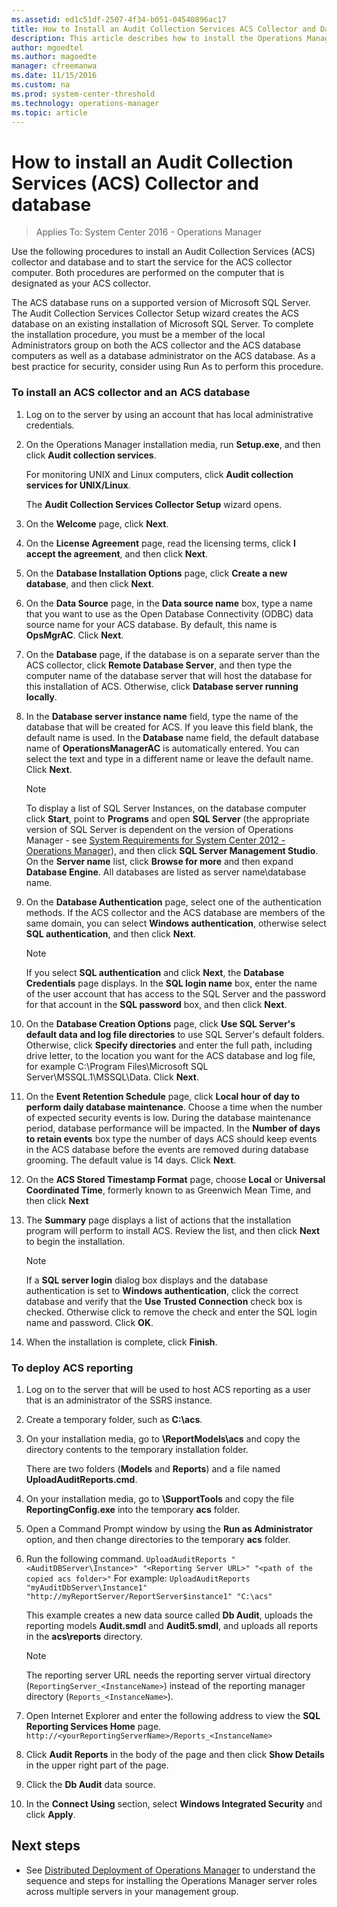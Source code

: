 ```yaml
---
ms.assetid: ed1c51df-2507-4f34-b051-04540896ac17
title: How to Install an Audit Collection Services ACS Collector and Database
description: This article describes how to install the Operations Manager Audit Collector and ACS database.
author: mgoedtel
ms.author: magoedte
manager: cfreemanwa
ms.date: 11/15/2016
ms.custom: na
ms.prod: system-center-threshold
ms.technology: operations-manager
ms.topic: article
---
```


# How to install an Audit Collection Services (ACS) Collector and database

>Applies To: System Center 2016 - Operations Manager

Use the following procedures to install an Audit Collection Services (ACS) collector and database and to start the service for the ACS collector computer. Both procedures are performed on the computer that is designated as your ACS collector.

The ACS database runs on a supported version of Microsoft SQL Server. The Audit Collection Services Collector Setup wizard creates the ACS database on an existing installation of Microsoft SQL Server. To complete the installation procedure, you must be a member of the local Administrators group on both the ACS collector and the ACS database computers as well as a database administrator on the ACS database. As a best practice for security, consider using Run As to perform this procedure.

### To install an ACS collector and an ACS database

1.  Log on to the server by using an account that has local administrative credentials.

2.  On the Operations Manager installation media, run **Setup.exe**, and then click **Audit collection services**.

    For monitoring UNIX and Linux computers, click **Audit collection services for UNIX/Linux**.

    The **Audit Collection Services Collector Setup** wizard opens.

3.  On the **Welcome** page, click **Next**.

4.  On the **License Agreement** page, read the licensing terms, click **I accept the agreement**, and then click **Next**.

5.  On the **Database Installation Options** page, click **Create a new database**, and then click **Next**.

6.  On the **Data Source** page, in the **Data source name** box, type a name that you want to use as the Open Database Connectivity (ODBC) data source name for your ACS database. By default, this name is **OpsMgrAC**. Click **Next**.

7.  On the **Database** page, if the database is on a separate server than the ACS collector, click **Remote Database Server**, and then type the computer name of the database server that will host the database for this installation of ACS. Otherwise, click **Database server running locally**.

8.  In the **Database server instance name** field, type the name of the database that will be created for ACS. If you leave this field blank, the default name is used. In the **Database** name field, the default database name of **OperationsManagerAC** is automatically entered. You can select the text and type in a different name or leave the default name. Click **Next**.

    > [!NOTE]
    > To display a list of SQL Server Instances, on the database computer click **Start**, point to **Programs** and open **SQL Server** (the appropriate version of SQL Server is dependent on the version of Operations Manager - see [System Requirements for System Center 2012 - Operations Manager](http://go.microsoft.com/fwlink/p/?LinkID=219650)), and then click **SQL Server Management Studio**. On the **Server name** list, click **Browse for more** and then expand **Database Engine**. All databases are listed as server name\database name.

9. On the **Database Authentication** page, select one of the authentication methods. If the ACS collector and the ACS database are members of the same domain, you can select **Windows authentication**, otherwise select **SQL authentication**, and then click **Next**.

    > [!NOTE]
    > If you select **SQL authentication** and click **Next**, the **Database Credentials** page displays. In the **SQL login name** box, enter the name of the user account that has access to the SQL Server and the password for that account in the **SQL password** box, and then click **Next**.

10. On the **Database Creation Options** page, click **Use SQL Server's default data and log file directories** to use SQL Server's default folders. Otherwise, click **Specify directories** and enter the full path, including drive letter, to the location you want for the ACS database and log file, for example C:\Program Files\Microsoft SQL Server\MSSQL.1\MSSQL\Data. Click **Next**.

11. On the **Event Retention Schedule** page, click **Local hour of day to perform daily database maintenance**. Choose a time when the number of expected security events is low. During the database maintenance period, database performance will be impacted. In the **Number of days to retain events** box type the number of days ACS should keep events in the ACS database before the events are removed during database grooming. The default value is 14 days. Click **Next**.

12. On the **ACS Stored Timestamp Format** page, choose **Local** or **Universal Coordinated Time**, formerly known to as Greenwich Mean Time, and then click **Next**

13. The **Summary** page displays a list of actions that the installation program will perform to install ACS. Review the list, and then click **Next** to begin the installation.

    > [!NOTE]
    > If a **SQL server login** dialog box displays and the database authentication is set to **Windows authentication**, click the correct database and verify that the **Use Trusted Connection** check box is checked. Otherwise click to remove the check and enter the SQL login name and password. Click **OK**.

14. When the installation is complete, click **Finish**.

### To deploy ACS reporting

1.  Log on to the server that will be used to host ACS reporting as a user that is an administrator of the SSRS instance.

2.  Create a temporary folder, such as **C:\acs**.

3.  On your installation media, go to **\ReportModels\acs** and copy the directory contents to the temporary installation folder.

    There are two folders (**Models** and **Reports**) and a file named **UploadAuditReports.cmd**.

4.  On your installation media, go to **\SupportTools** and copy the file **ReportingConfig.exe** into the temporary **acs** folder.

5.  Open a Command Prompt window by using the **Run as Administrator** option, and then change directories to the temporary **acs** folder.

6.  Run the following command.
    `UploadAuditReports "<AuditDBServer\Instance>" "<Reporting Server URL>" "<path of the copied acs folder>"`
    For example: `UploadAuditReports "myAuditDbServer\Instance1" "http://myReportServer/ReportServer$instance1" "C:\acs"`

    This example creates a new data source called **Db Audit**, uploads the reporting models **Audit.smdl** and **Audit5.smdl**, and uploads all reports in the **acs\reports** directory.

    > [!NOTE]
    > The reporting server URL needs the reporting server virtual directory (`ReportingServer_<InstanceName>`) instead of the reporting manager directory (`Reports_<InstanceName>`).

7.  Open Internet Explorer and enter the following address to view the **SQL Reporting Services Home** page. `http://<yourReportingServerName>/Reports_<InstanceName>`

8.  Click **Audit Reports** in the body of the page and then click **Show Details** in the upper right part of the page.

9. Click the **Db Audit** data source.

10. In the **Connect Using** section, select **Windows Integrated Security** and click **Apply**.

## Next steps

- See [Distributed Deployment of Operations Manager](Distributed-Deployment-of-Operations-Manager.md) to understand the sequence and steps for installing the Operations Manager server roles across multiple servers in your management group.  
